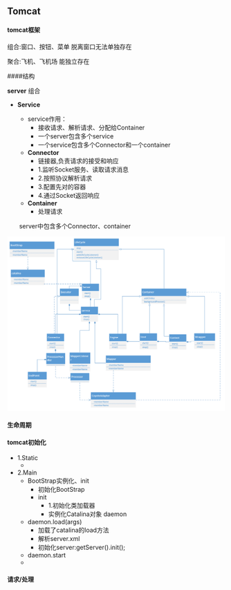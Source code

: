 ## Tomcat

#### tomcat框架

组合:窗口、按钮、菜单 脱离窗口无法单独存在

聚合:飞机、飞机场 能独立存在



####结构

**server** 组合

-   **Service**

    -   service作用：
        -   接收请求、解析请求、分配给Container
        -   一个server包含多个service
        -   一个service包含多个Connector和一个container
    -   **Connector**
        -   链接器,负责请求的接受和响应
        -   1.监听Socket服务、读取请求消息
        -   2.按照协议解析请求
        -   3.配置先对的容器
        -   4.通过Socket返回响应
    -   **Container**
        -   处理请求

    ​    server中包含多个Connector、container

![avatar](img/tomcat.png)



#### 生命周期



#### tomcat初始化

-   1.Static
    -   ​
-   2.Main
    -   BootStrap实例化、init
        -   初始化BootStrap
        -   init
            -   1.初始化类加载器
            -   实例化Catalina对象 daemon
    -   daemon.load(args) 
        -   加载了catalina的load方法
        -   解析server.xml
        -   初始化server:getServer().init();
    -   daemon.start
    -   ​

#### 请求/处理

